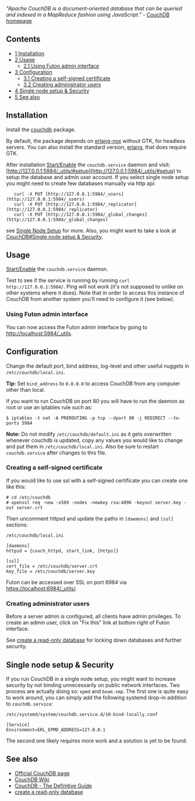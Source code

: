 *"Apache CouchDB is a document-oriented database that can be queried and indexed in a MapReduce fashion using JavaScript."* - [CouchDB homepage](http://couchdb.apache.org/)

## Contents

*   [1 Installation](#Installation)
*   [2 Usage](#Usage)
    *   [2.1 Using Futon admin interface](#Using_Futon_admin_interface)
*   [3 Configuration](#Configuration)
    *   [3.1 Creating a self-signed certificate](#Creating_a_self-signed_certificate)
    *   [3.2 Creating administrator users](#Creating_administrator_users)
*   [4 Single node setup & Security](#Single_node_setup_.26_Security)
*   [5 See also](#See_also)

## Installation

Install the [couchdb](https://www.archlinux.org/packages/?name=couchdb) package.

By default, the package depends on [erlang-nox](https://www.archlinux.org/packages/?name=erlang-nox) without GTK, for headless servers. You can also install the standard version, [erlang](https://www.archlinux.org/packages/?name=erlang), that does require GTK.

After installation [Start/Enable](/index.php/Systemd#Using_units "Systemd") the `couchdb.service` daemon and visit: [http://127.0.0.1:5984/_utils/#setup](http://127.0.0.1:5984/_utils/#setup) to setup the database and admin user account. If you select single node setup you might need to create few databases manually via http api:

```
   curl -X PUT [http://127.0.0.1:5984/_users](http://127.0.0.1:5984/_users)
   curl -X PUT [http://127.0.0.1:5984/_replicator](http://127.0.0.1:5984/_replicator)
   curl -X PUT [http://127.0.0.1:5984/_global_changes](http://127.0.0.1:5984/_global_changes)

```

see [Single Node Setup](http://docs.couchdb.org/en/latest/install/index.html) for more. Also, you might want to take a look at [CouchDB#Single node setup & Security](/index.php/CouchDB#Single_node_setup_.26_Security "CouchDB").

## Usage

[Start/Enable](/index.php/Systemd#Using_units "Systemd") the `couchdb.service` daemon.

Test to see if the service is running by running `curl http://127.0.0.1:5984/`. Ping will not work (it's not supposed to unlike on other systems where it does). Note that in order to access this instance of CouchDB from another system you'll need to configure it (see below).

### Using Futon admin interface

You can now access the Futon admin interface by going to [http://localhost:5984/_utils](http://localhost:5984/_utils).

## Configuration

Change the default port, bind address, log-level and other useful nuggets in `/etc/couchdb/local.ini`.

**Tip:** Set `bind_address` to `0.0.0.0` to access CouchDB from any computer other than local.

If you want to run CouchDB on port 80 you will have to run the daemon as root or use an iptables rule such as:

```
$ iptables -t nat -A PREROUTING -p tcp --dport 80 -j REDIRECT --to-ports 5984

```

**Note:** Do not modify `/etc/couchdb/default.ini` as it gets overwritten whenever couchdb is updated, copy any values you would like to change and put them in `/etc/couchdb/local.ini`. Also be sure to restart `couchdb.service` after changes to this file.

### Creating a self-signed certificate

If you would like to use ssl with a self-signed certificate you can create one like this:

```
# cd /etc/couchdb
# openssl req -new -x509 -nodes -newkey rsa:4096 -keyout server.key -out server.crt

```

Then uncomment httpsd and update the paths in `[daemons]` and `[ssl]` sections:

 `/etc/couchdb/local.ini` 
```
[daemons]
httpsd = {couch_httpd, start_link, [https]}

[ssl]
cert_file = /etc/couchdb/server.crt
key_file = /etc/couchdb/server.key
```

Futon can be accessed over SSL on port 6984 via [https://localhost:6984/_utils/](https://localhost:6984/_utils/).

### Creating administrator users

Before a server admin is configured, all clients have admin privileges. To create an admin user, click on "Fix this" link at bottom right of Futon interface.

See [create a read-only database](http://lizconlan.github.com/sandbox/securing-couchdb.html) for locking down databases and further security.

## Single node setup & Security

If you run CouchDB in a single node setup, you might want to increase security by not binding unnecessarily on public network interfaces. Two process are actually doing so: `epmd` and `beam.smp`. The first one is quite easy to work around, you can simply add the following systemd drop-in addition to `couchdb.service`:

 `/etc/systemd/system/couchdb.service.d/10-bind-locally.conf` 
```
[Service]
Environment=ERL_EPMD_ADDRESS=127.0.0.1
```

The second one likely requires more work and a solution is yet to be found.

## See also

*   [Official CouchDB page](http://couchdb.apache.org/)
*   [CouchDB Wiki](http://wiki.apache.org/couchdb/FrontPage)
*   [CouchDB - The Definitive Guide](http://guide.couchdb.org/)
*   [create a read-only database](http://lizconlan.github.com/sandbox/securing-couchdb.html)